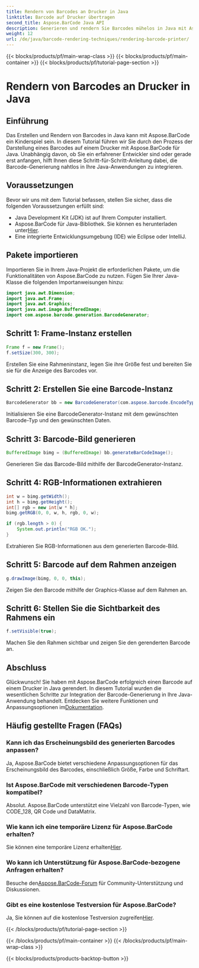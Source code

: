 ```yaml
---
title: Rendern von Barcodes an Drucker in Java
linktitle: Barcode auf Drucker übertragen
second_title: Aspose.BarCode Java API
description: Generieren und rendern Sie Barcodes mühelos in Java mit Aspose.BarCode. Befolgen Sie unsere Schritt-für-Schritt-Anleitung für eine nahtlose Integration.
weight: 12
url: /de/java/barcode-rendering-techniques/rendering-barcode-printer/
---
```


{{< blocks/products/pf/main-wrap-class >}}
{{< blocks/products/pf/main-container >}}
{{< blocks/products/pf/tutorial-page-section >}}

# Rendern von Barcodes an Drucker in Java


## Einführung

Das Erstellen und Rendern von Barcodes in Java kann mit Aspose.BarCode ein Kinderspiel sein. In diesem Tutorial führen wir Sie durch den Prozess der Darstellung eines Barcodes auf einem Drucker mit Aspose.BarCode für Java. Unabhängig davon, ob Sie ein erfahrener Entwickler sind oder gerade erst anfangen, hilft Ihnen diese Schritt-für-Schritt-Anleitung dabei, die Barcode-Generierung nahtlos in Ihre Java-Anwendungen zu integrieren.

## Voraussetzungen

Bevor wir uns mit dem Tutorial befassen, stellen Sie sicher, dass die folgenden Voraussetzungen erfüllt sind:

- Java Development Kit (JDK) ist auf Ihrem Computer installiert.
-  Aspose.BarCode für Java-Bibliothek. Sie können es herunterladen unter[Hier](https://releases.aspose.com/barcode/java/).
- Eine integrierte Entwicklungsumgebung (IDE) wie Eclipse oder IntelliJ.

## Pakete importieren

Importieren Sie in Ihrem Java-Projekt die erforderlichen Pakete, um die Funktionalitäten von Aspose.BarCode zu nutzen. Fügen Sie Ihrer Java-Klasse die folgenden Importanweisungen hinzu:

```java
import java.awt.Dimension;
import java.awt.Frame;
import java.awt.Graphics;
import java.awt.image.BufferedImage;
import com.aspose.barcode.generation.BarcodeGenerator;
```

## Schritt 1: Frame-Instanz erstellen

```java
Frame f = new Frame();
f.setSize(300, 300);
```

Erstellen Sie eine Rahmeninstanz, legen Sie ihre Größe fest und bereiten Sie sie für die Anzeige des Barcodes vor.

## Schritt 2: Erstellen Sie eine Barcode-Instanz

```java
BarcodeGenerator bb = new BarcodeGenerator(com.aspose.barcode.EncodeTypes.CODE_128, "1234567");
```

Initialisieren Sie eine BarcodeGenerator-Instanz mit dem gewünschten Barcode-Typ und den gewünschten Daten.

## Schritt 3: Barcode-Bild generieren

```java
BufferedImage bimg = (BufferedImage) bb.generateBarCodeImage();
```

Generieren Sie das Barcode-Bild mithilfe der BarcodeGenerator-Instanz.

## Schritt 4: RGB-Informationen extrahieren

```java
int w = bimg.getWidth();
int h = bimg.getHeight();
int[] rgb = new int[w * h];
bimg.getRGB(0, 0, w, h, rgb, 0, w);

if (rgb.length > 0) {
    System.out.println("RGB OK.");
}
```

Extrahieren Sie RGB-Informationen aus dem generierten Barcode-Bild.

## Schritt 5: Barcode auf dem Rahmen anzeigen

```java
g.drawImage(bimg, 0, 0, this);
```

Zeigen Sie den Barcode mithilfe der Graphics-Klasse auf dem Rahmen an.

## Schritt 6: Stellen Sie die Sichtbarkeit des Rahmens ein

```java
f.setVisible(true);
```

Machen Sie den Rahmen sichtbar und zeigen Sie den gerenderten Barcode an.

## Abschluss

 Glückwunsch! Sie haben mit Aspose.BarCode erfolgreich einen Barcode auf einem Drucker in Java gerendert. In diesem Tutorial wurden die wesentlichen Schritte zur Integration der Barcode-Generierung in Ihre Java-Anwendung behandelt. Entdecken Sie weitere Funktionen und Anpassungsoptionen im[Dokumentation](https://reference.aspose.com/barcode/java/).

## Häufig gestellte Fragen (FAQs)

### Kann ich das Erscheinungsbild des generierten Barcodes anpassen?
Ja, Aspose.BarCode bietet verschiedene Anpassungsoptionen für das Erscheinungsbild des Barcodes, einschließlich Größe, Farbe und Schriftart.

### Ist Aspose.BarCode mit verschiedenen Barcode-Typen kompatibel?
Absolut. Aspose.BarCode unterstützt eine Vielzahl von Barcode-Typen, wie CODE_128, QR Code und DataMatrix.

### Wie kann ich eine temporäre Lizenz für Aspose.BarCode erhalten?
 Sie können eine temporäre Lizenz erhalten[Hier](https://purchase.aspose.com/temporary-license/).

### Wo kann ich Unterstützung für Aspose.BarCode-bezogene Anfragen erhalten?
 Besuche den[Aspose.BarCode-Forum](https://forum.aspose.com/c/barcode/13) für Community-Unterstützung und Diskussionen.

### Gibt es eine kostenlose Testversion für Aspose.BarCode?
 Ja, Sie können auf die kostenlose Testversion zugreifen[Hier](https://releases.aspose.com/).


{{< /blocks/products/pf/tutorial-page-section >}}

{{< /blocks/products/pf/main-container >}}
{{< /blocks/products/pf/main-wrap-class >}}

{{< blocks/products/products-backtop-button >}}
